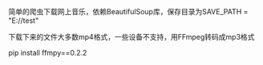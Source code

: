 简单的爬虫下载网上音乐，依赖BeautifulSoup库，保存目录为SAVE_PATH = "E://test"



下载下来的文件大多数mp4格式，一些设备不支持，用FFmpeg转码成mp3格式

pip install ffmpy==0.2.2